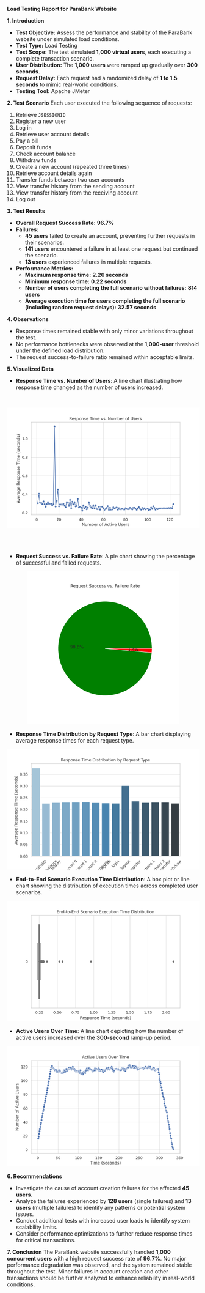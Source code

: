 **Load Testing Report for ParaBank Website**

**1. Introduction**
- **Test Objective:** Assess the performance and stability of the ParaBank website under simulated load conditions.
- **Test Type:** Load Testing
- **Test Scope:** The test simulated **1,000 virtual users**, each executing a complete transaction scenario.
- **User Distribution:** The **1,000 users** were ramped up gradually over **300 seconds**.
- **Request Delay:** Each request had a randomized delay of **1 to 1.5 seconds** to mimic real-world conditions.
- **Testing Tool:** Apache JMeter

**2. Test Scenario**
Each user executed the following sequence of requests:
1. Retrieve `JSESSIONID`
2. Register a new user
3. Log in
4. Retrieve user account details
5. Pay a bill
6. Deposit funds
7. Check account balance
8. Withdraw funds
9. Create a new account (repeated three times)
10. Retrieve account details again
11. Transfer funds between two user accounts
12. View transfer history from the sending account
13. View transfer history from the receiving account
14. Log out

**3. Test Results**
- **Overall Request Success Rate:** **96.7%**
- **Failures:**
  - **45 users** failed to create an account, preventing further requests in their scenarios.
  - **141 users** encountered a failure in at least one request but continued the scenario.
  - **13 users** experienced failures in multiple requests.
- **Performance Metrics:**
  - **Maximum response time:** **2.26 seconds**
  - **Minimum response time:** **0.22 seconds**
  - **Number of users completing the full scenario without failures:** **814 users**
  - **Average execution time for users completing the full scenario (including random request delays):** **32.57 seconds**
  
**4. Observations**
- Response times remained stable with only minor variations throughout the test.
- No performance bottlenecks were observed at the **1,000-user** threshold under the defined load distribution.
- The request success-to-failure ratio remained within acceptable limits.

**5. Visualized Data**

- **Response Time vs. Number of Users**: A line chart illustrating how response time changed as the number of users increased.
<br>
<p align="center">
<img class="center-img" src="https://raw.githubusercontent.com/Abdelrahman-AA/Automated-Testing-Framework/main/Parabank_Load_Test/response_vs_users_plot_en.png" alt="Response Time">
</p>

<br><br>



- **Request Success vs. Failure Rate**: A pie chart showing the percentage of successful and failed requests.
  
<p align="center">
  <img src="https://raw.githubusercontent.com/Abdelrahman-AA/Automated-Testing-Framework/main/Parabank_Load_Test/success_rate_plot_en.png" alt="Response Time">
</p>


- **Response Time Distribution by Request Type**: A bar chart displaying average response times for each request type.
  
![Response Time Distribution by Request Type](https://github.com/Abdelrahman-AA/Automated-Testing-Framework/blob/main/Parabank_Load_Test/response_by_request_plot_en.png)


- **End-to-End Scenario Execution Time Distribution**: A box plot or line chart showing the distribution of execution times across completed user scenarios.
  
![End-to-End Scenario Execution Time Distribution](https://github.com/Abdelrahman-AA/Automated-Testing-Framework/blob/main/Parabank_Load_Test/scenario_response_distribution_plot_en.png)


- **Active Users Over Time**: A line chart depicting how the number of active users increased over the **300-second** ramp-up period.
  
![Active Users Over Time](https://github.com/Abdelrahman-AA/Automated-Testing-Framework/blob/main/Parabank_Load_Test/users_over_time_plot_en.png)


**6. Recommendations**
- Investigate the cause of account creation failures for the affected **45 users**.
- Analyze the failures experienced by **128 users** (single failures) and **13 users** (multiple failures) to identify any patterns or potential system issues.
- Conduct additional tests with increased user loads to identify system scalability limits.
- Consider performance optimizations to further reduce response times for critical transactions.

**7. Conclusion**
The ParaBank website successfully handled **1,000 concurrent users** with a high request success rate of **96.7%**. No major performance degradation was observed, and the system remained stable throughout the test. Minor failures in account creation and other transactions should be further analyzed to enhance reliability in real-world conditions.

